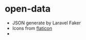 # open-data
- JSON generate by Laravel Faker
- Icons from <a href="https://www.flaticon.com/">flaticon</a>
- 
